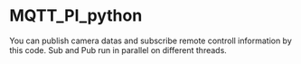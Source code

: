 # MQTT_PI_python
You can publish camera datas and subscribe remote controll information by this code.
Sub and Pub run in parallel on different threads. 

